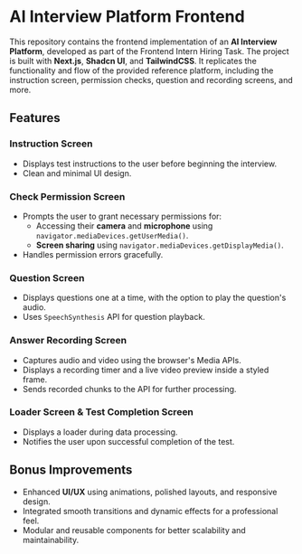 # AI Interview Platform Frontend  

This repository contains the frontend implementation of an **AI Interview Platform**, developed as part of the Frontend Intern Hiring Task. The project is built with **Next.js**, **Shadcn UI**, and **TailwindCSS**. It replicates the functionality and flow of the provided reference platform, including the instruction screen, permission checks, question and recording screens, and more.  

## Features  

### Instruction Screen  
- Displays test instructions to the user before beginning the interview.  
- Clean and minimal UI design.  

### Check Permission Screen  
- Prompts the user to grant necessary permissions for:  
  - Accessing their **camera** and **microphone** using `navigator.mediaDevices.getUserMedia()`.  
  - **Screen sharing** using `navigator.mediaDevices.getDisplayMedia()`.  
- Handles permission errors gracefully.  

### Question Screen  
- Displays questions one at a time, with the option to play the question's audio.  
- Uses `SpeechSynthesis` API for question playback.  

### Answer Recording Screen  
- Captures audio and video using the browser's Media APIs.  
- Displays a recording timer and a live video preview inside a styled frame.  
- Sends recorded chunks to the API for further processing.  

### Loader Screen & Test Completion Screen  
- Displays a loader during data processing.  
- Notifies the user upon successful completion of the test.  

## Bonus Improvements  
- Enhanced **UI/UX** using animations, polished layouts, and responsive design.  
- Integrated smooth transitions and dynamic effects for a professional feel.  
- Modular and reusable components for better scalability and maintainability.  
